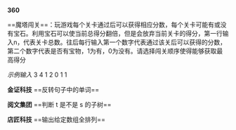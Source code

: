 **360**

==魔塔闯关==：玩游戏每个关卡通过后可以获得相应分数，每个关卡可能有或没有宝石。利用宝石可以使当前总得分翻倍，但是会放弃当前关卡的得分，第一行输入n，代表关卡总数。往后每行输入第一个数字代表通过该关后可以获得的分数，第二个数字代表是否有宝物，1为有，0为没有。请选择闯关顺序使得能够获取最高得分

*示例输入*
3
4 1
2 0
1 1

**金证科技**	==反转句子中的单词==

**阅文集团**	==判断 t 是不是 s 的子树==

**店匠科技**	==输出给定数组全排列==

